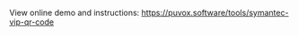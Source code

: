 View online demo and instructions: <a href="https://puvox.software/tools/symantec-vip-qr-code">https://puvox.software/tools/symantec-vip-qr-code</a>